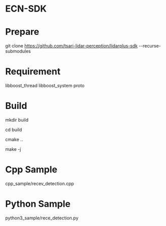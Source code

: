 # ECN-SDK

# Prepare
git clone https://github.com/tsari-lidar-perception/lidarplus-sdk --recurse-submodules

# Requirement
libboost_thread
libboost_system
proto

# Build
  mkdir build

  cd build

  cmake ..

  make -j

# Cpp Sample
cpp_sample/recev_detection.cpp

# Python Sample
python3_sample/rece_detection.py
